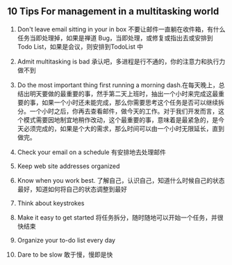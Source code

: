 ## 10 Tips For management in a multitasking world

1. Don't leave email sitting in your in box
  不要让邮件一直躺在收件箱，有什么任务当即处理掉，如果是禅道 Bug，当即处理，或修复或指出去或安排到 Todo List，如果是会议，则安排到TodoList 中

2. Admit multitasking is bad
  承认吧，多进程是行不通的，你的注意力和执行力做不到

3. Do the most important thing first
  running a morning dash.在每天晚上，总结出明天要做的最重要的事，然手第二天上班时，抽出一个小时来完成这最重要的事，如果一个小时还未能完成，那么你需要思考这个任务是否可以继续拆分。一个小时之后，你再去查看邮件，做今天的工作。对于我们开发而言，这个模式需要因地制宜地稍作改动，这个最重要的事，意味着是最紧急的，是今天必须完成的，如果是个大的需求，那么时间可以由一个小时无限延长，直到做完。

4. Check your email on a schedule
  有安排地去处理邮件

5. Keep web site addresses organized

6. Know when you work best.
  了解自己，认识自己，知道什么时候自己的状态最好，知道如何将自己的状态调整到最好

7. Think about keystrokes

8. Make it easy to get started
  将任务拆分，随时随地可以开始一个任务，并很快结束

9. Organize your to-do list every day

10. Dare to be slow
  敢于慢，慢即是快